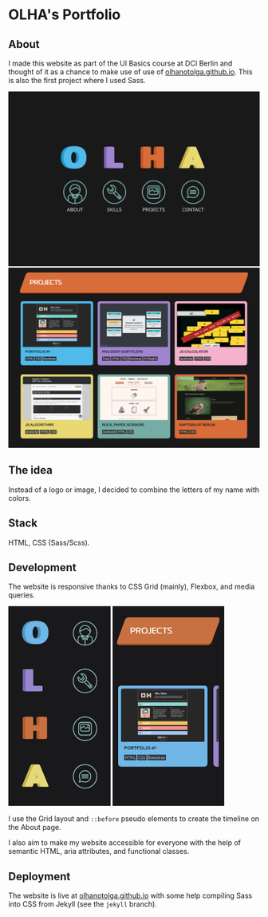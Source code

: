 # OLHA's Portfolio

## About

I made this website as part of the UI Basics course at DCI Berlin and thought of it as a chance to make use of use of [olhanotolga.github.io](olhanotolga.github.io). This is also the first project where I used Sass.

![Olha's portfolio's homepage](./images/screenshots/olhas-portfolio-screenshot.png)
![Olha's portfolio's projects page](./images/screenshots/olhas-portfolio-screenshot-projects.png)

## The idea

Instead of a logo or image, I decided to combine the letters of my name with colors.

## Stack

HTML, CSS (Sass/Scss).

## Development

The website is responsive thanks to CSS Grid (mainly), Flexbox, and media queries.

<img src="./images/screenshots/olhas-portfolio-screenshot-mobile.jpg" height="400"  alt="Homepage on mobile devices"> <img src="./images/screenshots/olhas-portfolio-screenshot-mobile-projects.jpg" height="400"  alt="Projects page on mobile devices">

I use the Grid layout and `::before` pseudo elements to create the timeline on the About page.

I also aim to make my website accessible for everyone with the help of semantic HTML, aria attributes, and functional classes.

## Deployment

The website is live at [olhanotolga.github.io](olhanotolga.github.io) with some help compiling Sass into CSS from Jekyll (see the `jekyll` branch).
